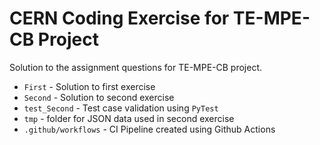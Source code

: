 # CERN Coding Exercise for TE-MPE-CB Project
Solution to the assignment questions for TE-MPE-CB project.
- `First` - Solution to first exercise
- `Second` - Solution to second exercise
- `test_Second` - Test case validation using `PyTest`
- `tmp` - folder for JSON data used in second exercise
- `.github/workflows` - CI Pipeline created using Github Actions 
